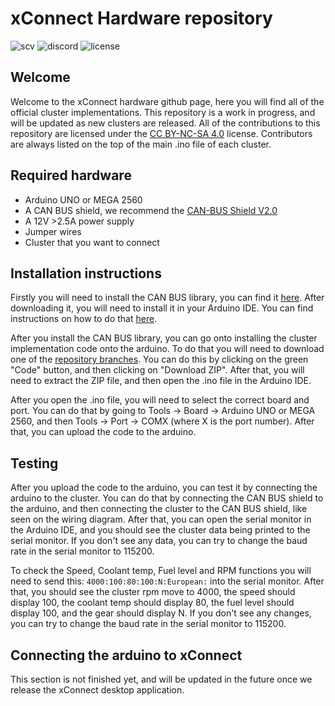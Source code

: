 # xConnect Hardware repository

![scv](https://img.shields.io/badge/Required%20xConnect%20version-V1.0-brightgreen)
![discord](https://img.shields.io/discord/1034171027548278784?color=blue&label=xConnect%20discord&logo=discord&logoColor=white)
![license](https://img.shields.io/badge/license-CC%20BY--NC--SA%204.0-orange)

## Welcome

Welcome to the xConnect hardware github page, here you will find all of the official cluster implementations. This repository is a work in progress, and will be updated as new clusters are released.
All of the contributions to this repository are licensed under the [CC BY-NC-SA 4.0](https://creativecommons.org/licenses/by-nc-sa/4.0/) license.
Contributors are always listed on the top of the main .ino file of each cluster.

## Required hardware

-   Arduino UNO or MEGA 2560
-   A CAN BUS shield, we recommend the [CAN-BUS Shield V2.0](https://wiki.seeedstudio.com/CAN-BUS_Shield_V2.0/)
-   A 12V >2.5A power supply
-   Jumper wires
-   Cluster that you want to connect

## Installation instructions

Firstly you will need to install the CAN BUS library, you can find it [here](https://github.com/coryjfowler/MCP_CAN_lib). After downloading it, you will need to install it in your Arduino IDE. You can find instructions on how to do that [here](https://www.arduino.cc/en/Guide/Libraries#toc4).

After you install the CAN BUS library, you can go onto installing the cluster implementation code onto the arduino. To do that you will need to download one of the [repository branches](https://github.com/InfoX1337/xConnect-hardware/branches). You can do this by clicking on the green "Code" button, and then clicking on "Download ZIP". After that, you will need to extract the ZIP file, and then open the .ino file in the Arduino IDE.

After you open the .ino file, you will need to select the correct board and port. You can do that by going to Tools -> Board -> Arduino UNO or MEGA 2560, and then Tools -> Port -> COMX (where X is the port number). After that, you can upload the code to the arduino.

## Testing

After you upload the code to the arduino, you can test it by connecting the arduino to the cluster. You can do that by connecting the CAN BUS shield to the arduino, and then connecting the cluster to the CAN BUS shield, like seen on the wiring diagram. After that, you can open the serial monitor in the Arduino IDE, and you should see the cluster data being printed to the serial monitor. If you don't see any data, you can try to change the baud rate in the serial monitor to 115200.

To check the Speed, Coolant temp, Fuel level and RPM functions you will need to send this: `4000:100:80:100:N:European:` into the serial monitor. After that, you should see the cluster rpm move to 4000, the speed should display 100, the coolant temp should display 80, the fuel level should display 100, and the gear should display N. If you don't see any changes, you can try to change the baud rate in the serial monitor to 115200.

## Connecting the arduino to xConnect

This section is not finished yet, and will be updated in the future once we release the xConnect desktop application.
